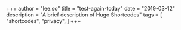 +++
author = "lee.so"
title = "test-again-today"
date = "2019-03-12"
description = "A brief description of Hugo Shortcodes"
tags = [
    "shortcodes",
    "privacy",
]
+++